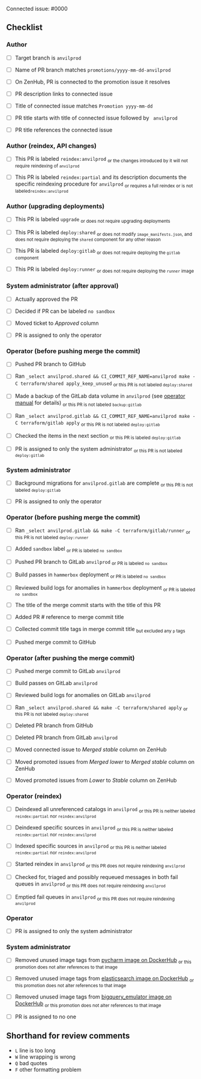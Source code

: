 <!--
This is the PR template for a promotion PR against `anvilprod`.
-->

Connected issue: #0000


## Checklist


### Author

- [ ] Target branch is `anvilprod`
- [ ] Name of PR branch matches `promotions/yyyy-mm-dd-anvilprod`
- [ ] On ZenHub, PR is connected to the promotion issue it resolves
- [ ] PR description links to connected issue
- [ ] Title of connected issue matches `Promotion yyyy-mm-dd`
- [ ] PR title starts with title of connected issue followed by ` anvilprod`
- [ ] PR title references the connected issue


### Author (reindex, API changes)

- [ ] This PR is labeled `reindex:anvilprod` <sub>or the changes introduced by it will not require reindexing of `anvilprod`</sub>
- [ ] This PR is labeled `reindex:partial` and its description documents the specific reindexing procedure for `anvilprod` <sub>or requires a full reindex or is not labeled`reindex:anvilprod`</sub>


### Author (upgrading deployments)

- [ ] This PR is labeled `upgrade` <sub>or does not require upgrading deployments</sub>
- [ ] This PR is labeled `deploy:shared` <sub>or does not modify `image_manifests.json`, and does not require deploying the `shared` component for any other reason</sub>
- [ ] This PR is labeled `deploy:gitlab` <sub>or does not require deploying the `gitlab` component</sub>
- [ ] This PR is labeled `deploy:runner` <sub>or does not require deploying the `runner` image</sub>


### System administrator (after approval)

- [ ] Actually approved the PR
- [ ] Decided if PR can be labeled `no sandbox`
- [ ] Moved ticket to *Approved* column
- [ ] PR is assigned to only the operator


### Operator (before pushing merge the commit)

- [ ] Pushed PR branch to GitHub
- [ ] Ran `_select anvilprod.shared && CI_COMMIT_REF_NAME=anvilprod make -C terraform/shared apply_keep_unused` <sub>or this PR is not labeled `deploy:shared`</sub>
- [ ] Made a backup of the GitLab data volume in `anvilprod` (see [operator manual](../blob/develop/OPERATOR.rst#backup-gitlab-volumes) for details) <sub>or this PR is not labeled `backup:gitlab`</sub>
- [ ] Ran `_select anvilprod.gitlab && CI_COMMIT_REF_NAME=anvilprod make -C terraform/gitlab apply` <sub>or this PR is not labeled `deploy:gitlab`</sub>
- [ ] Checked the items in the next section <sub>or this PR is labeled `deploy:gitlab`</sub>
- [ ] PR is assigned to only the system administrator <sub>or this PR is not labeled `deploy:gitlab`</sub>


### System administrator

- [ ] Background migrations for `anvilprod.gitlab` are complete <sub>or this PR is not labeled `deploy:gitlab`</sub>
- [ ] PR is assigned to only the operator


### Operator (before pushing merge the commit)

- [ ] Ran `_select anvilprod.gitlab && make -C terraform/gitlab/runner` <sub>or this PR is not labeled `deploy:runner`</sub>
- [ ] Added `sandbox` label <sub>or PR is labeled `no sandbox`</sub>
- [ ] Pushed PR branch to GitLab `anvilprod` <sub>or PR is labeled `no sandbox`</sub>
- [ ] Build passes in `hammerbox` deployment <sub>or PR is labeled `no sandbox`</sub>
- [ ] Reviewed build logs for anomalies in `hammerbox` deployment <sub>or PR is labeled `no sandbox`</sub>
- [ ] The title of the merge commit starts with the title of this PR
- [ ] Added PR # reference to merge commit title
- [ ] Collected commit title tags in merge commit title <sub>but excluded any `p` tags</sub>
- [ ] Pushed merge commit to GitHub


### Operator (after pushing the merge commit)

- [ ] Pushed merge commit to GitLab `anvilprod`
- [ ] Build passes on GitLab `anvilprod`
- [ ] Reviewed build logs for anomalies on GitLab `anvilprod`
- [ ] Ran `_select anvilprod.shared && make -C terraform/shared apply` <sub>or this PR is not labeled `deploy:shared`</sub>
- [ ] Deleted PR branch from GitHub
- [ ] Deleted PR branch from GitLab `anvilprod`
- [ ] Moved connected issue to *Merged stable* column on ZenHub
- [ ] Moved promoted issues from *Merged lower* to *Merged stable* column on ZenHub
- [ ] Moved promoted issues from *Lower* to *Stable* column on ZenHub


### Operator (reindex)

- [ ] Deindexed all unreferenced catalogs in `anvilprod` <sub>or this PR is neither labeled `reindex:partial` nor `reindex:anvilprod`</sub>
- [ ] Deindexed specific sources in `anvilprod` <sub>or this PR is neither labeled `reindex:partial` nor `reindex:anvilprod`</sub>
- [ ] Indexed specific sources in `anvilprod` <sub>or this PR is neither labeled `reindex:partial` nor `reindex:anvilprod`</sub>
- [ ] Started reindex in `anvilprod` <sub>or this PR does not require reindexing `anvilprod`</sub>
- [ ] Checked for, triaged and possibly requeued messages in both fail queues in `anvilprod` <sub>or this PR does not require reindexing `anvilprod`</sub>
- [ ] Emptied fail queues in `anvilprod` <sub>or this PR does not require reindexing `anvilprod`</sub>


### Operator

- [ ] PR is assigned to only the system administrator


### System administrator

- [ ] Removed unused image tags from [pycharm image on DockerHub](https://hub.docker.com/repository/docker/ucscgi/azul-pycharm) <sub>or this promotion does not alter references to that image</sub>
- [ ] Removed unused image tags from [elasticsearch image on DockerHub](https://hub.docker.com/repository/docker/ucscgi/azul-elasticsearch) <sub>or this promotion does not alter references to that image</sub>
- [ ] Removed unused image tags from [bigquery_emulator image on DockerHub](https://hub.docker.com/repository/docker/ucscgi/azul-bigquery-emulator) <sub>or this promotion does not alter references to that image</sub>
- [ ] PR is assigned to no one


## Shorthand for review comments

- `L` line is too long
- `W` line wrapping is wrong
- `Q` bad quotes
- `F` other formatting problem
